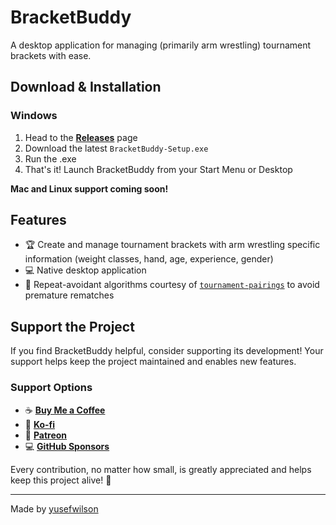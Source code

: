 # BracketBuddy

A desktop application for managing (primarily arm wrestling) tournament brackets with ease.

## Download & Installation

### Windows
1. Head to the [**Releases**](../../releases) page
2. Download the latest `BracketBuddy-Setup.exe`
3. Run the .exe
4. That's it! Launch BracketBuddy from your Start Menu or Desktop

**Mac and Linux support coming soon!**

## Features

- 🏆 Create and manage tournament brackets with arm wrestling specific information (weight classes, hand, age, experience, gender)
- 💻 Native desktop application
- 🚀 Repeat-avoidant algorithms courtesy of [`tournament-pairings`](https://github.com/slashinfty/tournament-pairings) to avoid premature rematches

## Support the Project

If you find BracketBuddy helpful, consider supporting its development! Your support helps keep the project maintained and enables new features.

### Support Options

- ☕ [**Buy Me a Coffee**](https://buymeacoffee.com/yusefwilson)
- 💖 [**Ko-fi**](https://ko-fi.com/yusefwilson)
- 🎨 [**Patreon**](https://patreon.com/yusefwilson)
- 💻 [**GitHub Sponsors**](https://github.com/sponsors/yusefwilson)

Every contribution, no matter how small, is greatly appreciated and helps keep this project alive! 🙏

---

Made by [yusefwilson](https://github.com/yusefwilson)
